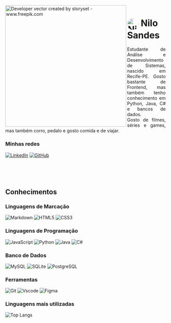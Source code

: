 <img align="left" alt="Developer vector created by storyset - www.freepik.com" height="380" src="" padding-right="10">
<!-- <a href="https://storyset.com/web">Web illustrations by Storyset</a> --> 

<h1>
    <a href="https://github.com/nilosandes">
     <img align="center" alt="Nilo Sandes photo" width="36x" style="border-radius:50%;" src="https://user-images.githubusercontent.com/97471199/230773934-2eeb538d-d992-4199-872e-117c1c635d81.png"></a>
    <span>Nilo Sandes</span>
</h1>

<p align="justify">Estudante de Análise e Desenvolvimento de Sistemas, nascido em Recife-PE. Gosto bastante de Frontend, mas também tenho conhecimento em Python, Java, C# e bancos de dados.<br>Gosto de filmes, séries e games, mas também corro, pedalo e gosto comida e de viajar.</p>

<h3>Minhas redes</h3>

[![LinkedIn](https://img.shields.io/badge/-LinkedIn-000?style=for-the-badge&logo=linkedin&logoColor=FF00F6&color:FFF)](https://www.linkedin.com/in/nilo-sandes-b1b93a211/)
[![GitHub](https://img.shields.io/badge/GitHub-100000?style=for-the-badge&logo=github&logoColor=white)](https://github.com/nilosandes)

<br>
<br>
<br>
<h2>Conhecimentos</h2>
<h3>Linguagens de Marcação</h3>

![Markdown](https://img.shields.io/badge/Markdown-000?style=for-the-badge&logo=markdown)
![HTML5](https://img.shields.io/badge/HTML5-E34F26?style=for-the-badge&logo=html5&logoColor=white)
![CSS3](https://img.shields.io/badge/CSS3-1572B6?style=for-the-badge&logo=css3&logoColor=white)

<h3 align="left">Linguagens de Programação</h3>

![JavaScript](https://img.shields.io/badge/JavaScript-F7DF1E?style=for-the-badge&logo=javascript&logoColor=black)
![Python](https://img.shields.io/badge/python-3670A0?style=for-the-badge&logo=python&logoColor=ffdd54)
![Java](https://img.shields.io/badge/java-%23ED8B00.svg?style=for-the-badge&logo=openjdk&logoColor=white)
![C#](https://img.shields.io/badge/C%23-239120?style=for-the-badge&logo=c-sharp&logoColor=white)

<h3 align="">Banco de Dados</h3>

![MySQL](https://img.shields.io/badge/MySQL-00000F?style=for-the-badge&logo=mysql&logoColor=white)
![SQLite](https://img.shields.io/badge/SQLite-000?style=for-the-badge&logo=sqlite&logoColor=07405E)
![PostgreSQL](https://img.shields.io/badge/PostgreSQL-000?style=for-the-badge&logo=postgresql)

<h3>Ferramentas</h3>

![Git](https://img.shields.io/badge/GIT-E44C30?style=for-the-badge&logo=git&logoColor=white)
![Vscode](https://img.shields.io/badge/Vscode-007ACC?style=for-the-badge&logo=visual-studio-code&logoColor=white)
![Figma](https://img.shields.io/badge/Figma-696969?style=for-the-badge&logo=figma&logoColor=figma)

<h3>Linguagens mais utilizadas</h3>

![Top Langs](https://github-readme-stats-git-masterrstaa-rickstaa.vercel.app/api/top-langs/?username=nilosandes&bg_color=000&border_color=30A3DC&title_color=E94D5F&text_color=FFF)


